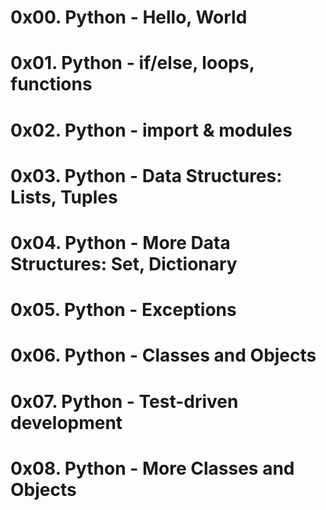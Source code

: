 # 0x00. Python - Hello, World
# 0x01. Python - if/else, loops, functions
# 0x02. Python - import & modules
# 0x03. Python - Data Structures: Lists, Tuples
# 0x04. Python - More Data Structures: Set, Dictionary
# 0x05. Python - Exceptions
# 0x06. Python - Classes and Objects
# 0x07. Python - Test-driven development
# 0x08. Python - More Classes and Objects
